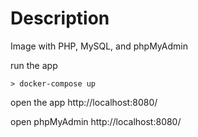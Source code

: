 # Description

Image with PHP, MySQL, and phpMyAdmin

run the app
```
> docker-compose up
```

open the app
http://localhost:8080/

open phpMyAdmin
http://localhost:8080/